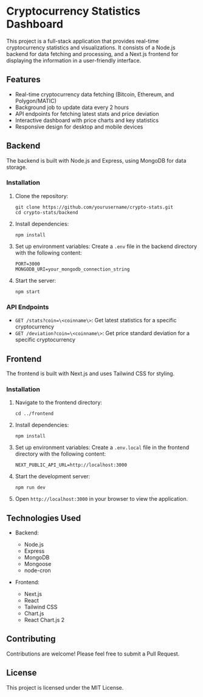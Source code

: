 # Cryptocurrency Statistics Dashboard

This project is a full-stack application that provides real-time cryptocurrency statistics and visualizations. It consists of a Node.js backend for data fetching and processing, and a Next.js frontend for displaying the information in a user-friendly interface.

## Features

- Real-time cryptocurrency data fetching (Bitcoin, Ethereum, and Polygon/MATIC)
- Background job to update data every 2 hours
- API endpoints for fetching latest stats and price deviation
- Interactive dashboard with price charts and key statistics
- Responsive design for desktop and mobile devices

## Backend

The backend is built with Node.js and Express, using MongoDB for data storage.

### Installation

1. Clone the repository:
   ```
   git clone https://github.com/yourusername/crypto-stats.git
   cd crypto-stats/backend
   ```

2. Install dependencies:
   ```
   npm install
   ```

3. Set up environment variables:
   Create a `.env` file in the backend directory with the following content:
   ```
   PORT=3000
   MONGODB_URI=your_mongodb_connection_string
   ```

4. Start the server:
   ```
   npm start
   ```

### API Endpoints

- `GET /stats?coin=\<coinname\>`: Get latest statistics for a specific cryptocurrency
- `GET /deviation?coin=\<coinname\>`: Get price standard deviation for a specific cryptocurrency

## Frontend

The frontend is built with Next.js and uses Tailwind CSS for styling.

### Installation

1. Navigate to the frontend directory:
   ```
   cd ../frontend
   ```

2. Install dependencies:
   ```
   npm install
   ```

3. Set up environment variables:
   Create a `.env.local` file in the frontend directory with the following content:
   ```
   NEXT_PUBLIC_API_URL=http://localhost:3000
   ```

4. Start the development server:
   ```
   npm run dev
   ```

5. Open `http://localhost:3000` in your browser to view the application.

## Technologies Used

- Backend:
  - Node.js
  - Express
  - MongoDB
  - Mongoose
  - node-cron

- Frontend:
  - Next.js
  - React
  - Tailwind CSS
  - Chart.js
  - React Chart.js 2

## Contributing

Contributions are welcome! Please feel free to submit a Pull Request.

## License

This project is licensed under the MIT License.
